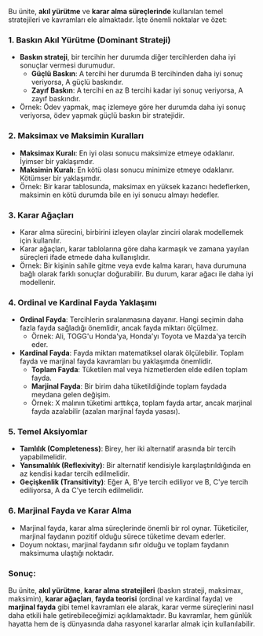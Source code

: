 Bu ünite, **akıl yürütme** ve **karar alma süreçlerinde** kullanılan temel stratejileri ve kavramları ele almaktadır. İşte önemli noktalar ve özet:

### 1. **Baskın Akıl Yürütme (Dominant Strateji)**
   - **Baskın strateji**, bir tercihin her durumda diğer tercihlerden daha iyi sonuçlar vermesi durumudur.
     - **Güçlü Baskın**: A tercihi her durumda B tercihinden daha iyi sonuç veriyorsa, A güçlü baskındır.
     - **Zayıf Baskın**: A tercihi en az B tercihi kadar iyi sonuç veriyorsa, A zayıf baskındır.
   - Örnek: Ödev yapmak, maç izlemeye göre her durumda daha iyi sonuç veriyorsa, ödev yapmak güçlü baskın bir stratejidir.

### 2. **Maksimax ve Maksimin Kuralları**
   - **Maksimax Kuralı**: En iyi olası sonucu maksimize etmeye odaklanır. İyimser bir yaklaşımdır.
   - **Maksimin Kuralı**: En kötü olası sonucu minimize etmeye odaklanır. Kötümser bir yaklaşımdır.
   - Örnek: Bir karar tablosunda, maksimax en yüksek kazancı hedeflerken, maksimin en kötü durumda bile en iyi sonucu almayı hedefler.

### 3. **Karar Ağaçları**
   - Karar alma sürecini, birbirini izleyen olaylar zinciri olarak modellemek için kullanılır.
   - Karar ağaçları, karar tablolarına göre daha karmaşık ve zamana yayılan süreçleri ifade etmede daha kullanışlıdır.
   - Örnek: Bir kişinin sahile gitme veya evde kalma kararı, hava durumuna bağlı olarak farklı sonuçlar doğurabilir. Bu durum, karar ağacı ile daha iyi modellenir.

### 4. **Ordinal ve Kardinal Fayda Yaklaşımı**
   - **Ordinal Fayda**: Tercihlerin sıralanmasına dayanır. Hangi seçimin daha fazla fayda sağladığı önemlidir, ancak fayda miktarı ölçülmez.
     - Örnek: Ali, TOGG'u Honda'ya, Honda'yı Toyota ve Mazda'ya tercih eder.
   - **Kardinal Fayda**: Fayda miktarı matematiksel olarak ölçülebilir. Toplam fayda ve marjinal fayda kavramları bu yaklaşımda önemlidir.
     - **Toplam Fayda**: Tüketilen mal veya hizmetlerden elde edilen toplam fayda.
     - **Marjinal Fayda**: Bir birim daha tüketildiğinde toplam faydada meydana gelen değişim.
     - Örnek: X malının tüketimi arttıkça, toplam fayda artar, ancak marjinal fayda azalabilir (azalan marjinal fayda yasası).

### 5. **Temel Aksiyomlar**
   - **Tamlılık (Completeness)**: Birey, her iki alternatif arasında bir tercih yapabilmelidir.
   - **Yansımalılık (Reflexivity)**: Bir alternatif kendisiyle karşılaştırıldığında en az kendisi kadar tercih edilmelidir.
   - **Geçişkenlik (Transitivity)**: Eğer A, B'ye tercih ediliyor ve B, C'ye tercih ediliyorsa, A da C'ye tercih edilmelidir.

### 6. **Marjinal Fayda ve Karar Alma**
   - Marjinal fayda, karar alma süreçlerinde önemli bir rol oynar. Tüketiciler, marjinal faydanın pozitif olduğu sürece tüketime devam ederler.
   - Doyum noktası, marjinal faydanın sıfır olduğu ve toplam faydanın maksimuma ulaştığı noktadır.

### Sonuç:
Bu ünite, **akıl yürütme**, **karar alma stratejileri** (baskın strateji, maksimax, maksimin), **karar ağaçları**, **fayda teorisi** (ordinal ve kardinal fayda) ve **marjinal fayda** gibi temel kavramları ele alarak, karar verme süreçlerini nasıl daha etkili hale getirebileceğimizi açıklamaktadır. Bu kavramlar, hem günlük hayatta hem de iş dünyasında daha rasyonel kararlar almak için kullanılabilir.